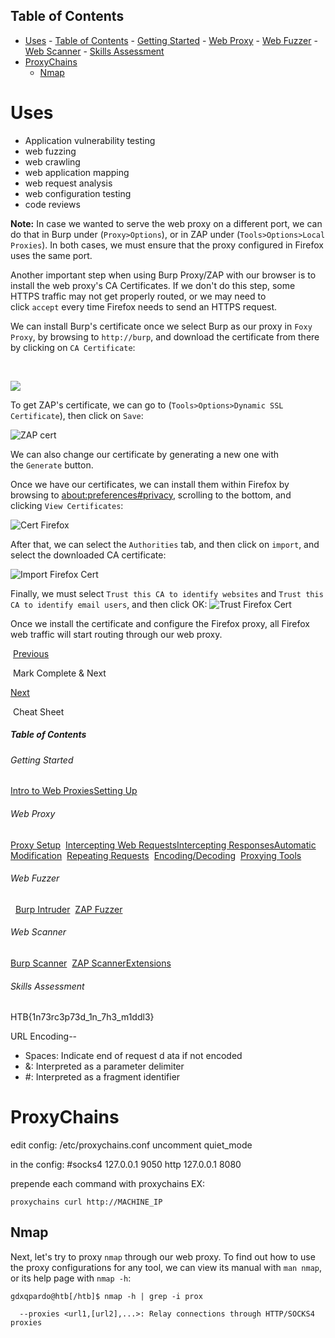 ## Table of Contents

- [Uses](#uses)
        - [Table of Contents](#Table\of\Contents)
          - [Getting Started](#Getting\Started)
          - [Web Proxy](#Web\Proxy)
          - [Web Fuzzer](#Web\Fuzzer)
          - [Web Scanner](#Web\Scanner)
          - [Skills Assessment](#Skills\Assessment)
- [ProxyChains](#proxychains)
  - [Nmap](#Nmap)

# Uses
- Application vulnerability testing
- web fuzzing
- web crawling
- web application mapping
- web request analysis
- web configuration testing
- code reviews



**Note:** In case we wanted to serve the web proxy on a different port, we can do that in Burp under (`Proxy>Options`), or in ZAP under (`Tools>Options>Local Proxies`). In both cases, we must ensure that the proxy configured in Firefox uses the same port.

Another important step when using Burp Proxy/ZAP with our browser is to install the web proxy's CA Certificates. If we don't do this step, some HTTPS traffic may not get properly routed, or we may need to click `accept` every time Firefox needs to send an HTTPS request.

We can install Burp's certificate once we select Burp as our proxy in `Foxy Proxy`, by browsing to `http://burp`, and download the certificate from there by clicking on `CA Certificate`:

   

![](https://academy.hackthebox.com/storage/modules/110/burp_cert.jpg)

To get ZAP's certificate, we can go to (`Tools>Options>Dynamic SSL Certificate`), then click on `Save`:

![ZAP cert](https://academy.hackthebox.com/storage/modules/110/zap_cert.jpg)

We can also change our certificate by generating a new one with the `Generate` button.

Once we have our certificates, we can install them within Firefox by browsing to [about:preferences#privacy](about:preferences#privacy), scrolling to the bottom, and clicking `View Certificates`:

![Cert Firefox](https://academy.hackthebox.com/storage/modules/110/firefox_cert.jpg)

After that, we can select the `Authorities` tab, and then click on `import`, and select the downloaded CA certificate:

![Import Firefox Cert](https://academy.hackthebox.com/storage/modules/110/firefox_import_cert.jpg)

Finally, we must select `Trust this CA to identify websites` and `Trust this CA to identify email users`, and then click OK: ![Trust Firefox Cert](https://academy.hackthebox.com/storage/modules/110/firefox_trust_cert.jpg)

Once we install the certificate and configure the Firefox proxy, all Firefox web traffic will start routing through our web proxy.

 [Previous](https://academy.hackthebox.com/module/110/section/1046)

 Mark Complete & Next

[Next](https://academy.hackthebox.com/module/110/section/1048) 

 Cheat Sheet

##### Table of Contents

###### Getting Started

[Intro to Web Proxies](https://academy.hackthebox.com/module/110/section/1045)[Setting Up](https://academy.hackthebox.com/module/110/section/1046)

###### Web Proxy

[Proxy Setup](https://academy.hackthebox.com/module/110/section/1047)  [Intercepting Web Requests](https://academy.hackthebox.com/module/110/section/1048)[Intercepting Responses](https://academy.hackthebox.com/module/110/section/1049)[Automatic Modification](https://academy.hackthebox.com/module/110/section/1050)  [Repeating Requests](https://academy.hackthebox.com/module/110/section/1051)  [Encoding/Decoding](https://academy.hackthebox.com/module/110/section/1052)  [Proxying Tools](https://academy.hackthebox.com/module/110/section/1053)

###### Web Fuzzer

  [Burp Intruder](https://academy.hackthebox.com/module/110/section/1054)  [ZAP Fuzzer](https://academy.hackthebox.com/module/110/section/1056)

###### Web Scanner

[Burp Scanner](https://academy.hackthebox.com/module/110/section/1084)  [ZAP Scanner](https://academy.hackthebox.com/module/110/section/1086)[Extensions](https://academy.hackthebox.com/module/110/section/1104)

###### Skills Assessment


HTB{1n73rc3p73d_1n_7h3_m1ddl3}


URL Encoding--

- Spaces: Indicate end of request d ata if not encoded
- &: Interpreted as a parameter delimiter
- #: Interpreted as a fragment identifier



# ProxyChains
edit config:
/etc/proxychains.conf
uncomment quiet_mode

in the config:
#socks4 127.0.0.1 9050
http 127.0.0.1 8080

prepende each command with proxychains EX:

`proxychains curl http://MACHINE_IP`

## Nmap

Next, let's try to proxy `nmap` through our web proxy. To find out how to use the proxy configurations for any tool, we can view its manual with `man nmap`, or its help page with `nmap -h`:

```shell-session
gdxqpardo@htb[/htb]$ nmap -h | grep -i prox

  --proxies <url1,[url2],...>: Relay connections through HTTP/SOCKS4 proxies
```



































